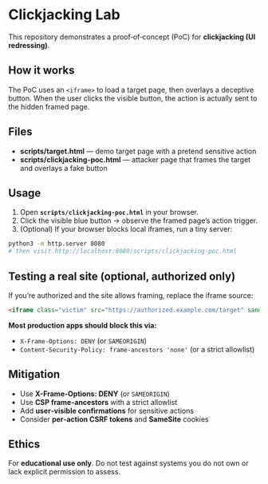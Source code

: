 # Clickjacking Lab

This repository demonstrates a proof‑of‑concept (PoC) for **clickjacking (UI redressing)**.

## How it works
The PoC uses an `<iframe>` to load a target page, then overlays a deceptive button.
When the user clicks the visible button, the action is actually sent to the hidden framed page.

## Files
- **scripts/target.html** — demo target page with a pretend sensitive action
- **scripts/clickjacking-poc.html** — attacker page that frames the target and overlays a fake button

## Usage
1. Open **`scripts/clickjacking-poc.html`** in your browser.
2. Click the visible blue button → observe the framed page’s action trigger.
3. (Optional) If your browser blocks local iframes, run a tiny server:

```bash
python3 -m http.server 8080
# then visit http://localhost:8080/scripts/clickjacking-poc.html
```

## Testing a real site (optional, authorized only)
If you’re authorized and the site allows framing, replace the iframe source:

```html
<iframe class="victim" src="https://authorized.example.com/target" sandbox="allow-forms allow-scripts"></iframe>
```

**Most production apps should block this via:**
- `X-Frame-Options: DENY` (or `SAMEORIGIN`)
- `Content-Security-Policy: frame-ancestors 'none'` (or a strict allowlist)

## Mitigation
- Use **X-Frame-Options: DENY** (or `SAMEORIGIN`)
- Use **CSP frame-ancestors** with a strict allowlist
- Add **user‑visible confirmations** for sensitive actions
- Consider **per‑action CSRF tokens** and **SameSite** cookies

## Ethics
For **educational use only**. Do not test against systems you do not own or lack explicit permission to assess.

